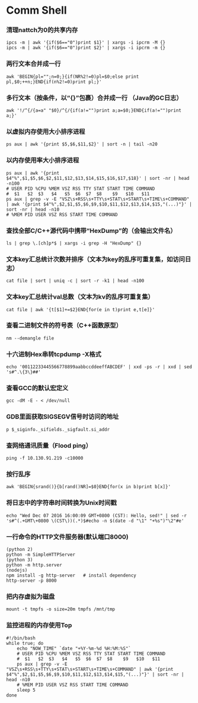 Comm Shell
=====

### 清理nattch为0的共享内存
    ipcs -m | awk '{if($6=="0")print $1}' | xargs -i ipcrm -M {}
    ipcs -m | awk '{if($6=="0")print $2}' | xargs -i ipcrm -m {}

### 两行文本合并成一行
    awk 'BEGIN{pl="";n=0;}{if(NR%2!=0)pl=$0;else print pl,$0;++n;}END{if(n%2!=0)print pl;}'

### 多行文本（按条件，以“{}”包裹）合并成一行 （Java的GC日志）
    awk '!/^{/{a=a" "$0}/^{/{if(a!="")print a;a=$0;}END{if(a!="")print a;}'

### 以虚拟内存使用大小排序进程
    ps aux | awk '{print $5,$6,$11,$2}' | sort -n | tail -n20

### 以内存使用率大小排序进程
    ps aux | awk '{print $4"%",$1,$5,$6,$2,$11,$12,$13,$14,$15,$16,$17,$18}' | sort -nr | head -n100
    # USER PID %CPU %MEM VSZ RSS TTY STAT START TIME COMMAND
	#  $1   $2  $3   $4   $5  $6  $7  $8    $9   $10   $11 
	ps aux | grep -v -E "VSZ\s+RSS\s+TTY\s+STAT\s+START\s+TIME\s+COMMAND" | awk '{print $4"%",$2,$1,$5,$6,$9,$10,$11,$12,$13,$14,$15,"(...)"}' | sort -nr | head -n10
	# %MEM PID USER VSZ RSS START TIME COMMAND

### 查找全部C/C++源代码中携带“HexDump”的（会输出文件名）
    ls | grep \.[ch]p*$ | xargs -i grep -H "HexDump" {}

### 文本key汇总统计次数并排序（文本为key的乱序可重复集，如访问日志）
    cat file | sort | uniq -c | sort -r -k1 | head -n100

### 文本key汇总统计val总数（文本为kv的乱序可重复集）
    cat file | awk '{t[$1]+=$2}END{for(e in t)print e,t[e]}'

### 查看二进制文件的符号表（C++函数原型）
    nm --demangle file

### 十六进制Hex串转tcpdump -X格式
    echo '00112233445566778899aabbccddeeffABCDEF' | xxd -ps -r | xxd | sed 's#^.\{3\}##'

### 查看GCC的默认宏定义
    gcc -dM -E - < /dev/null

### GDB里面获取SIGSEGV信号时访问的地址
    p $_siginfo._sifields._sigfault.si_addr

### 查网络通讯质量（Flood ping）
    ping -f 10.130.91.219 -c10000

### 按行乱序
    awk 'BEGIN{srand()}{b[rand()NR]=$0}END{for(x in b)print b[x]}'

### 将日志中的字符串时间转换为Unix时间戳
    echo "Wed Dec 07 2016 16:00:09 GMT+0800 (CST): Hello, sed!" | sed -r 's#^(.+GMT\+0800 \(CST\))(.*)$#echo -n $(date -d "\1" "+%s")"\2"#e'

### 一行命令的HTTP文件服务器(默认端口8000)
    (python 2)
    python -m SimpleHTTPServer
    (python 3)
    python -m http.server
    (nodejs)
    npm install -g http-server   # install dependency
    http-server -p 8000

### 把内存虚拟为磁盘
    mount -t tmpfs -o size=20m tmpfs /mnt/tmp

### 监控进程的内存使用Top
	#!/bin/bash
	while true; do
		echo "NOW_TIME" `date "+%Y-%m-%d %H:%M:%S"`
		# USER PID %CPU %MEM VSZ RSS TTY STAT START TIME COMMAND
		#  $1   $2  $3   $4   $5  $6  $7  $8    $9   $10   $11 
		ps aux | grep -v -E "VSZ\s+RSS\s+TTY\s+STAT\s+START\s+TIME\s+COMMAND" | awk '{print $4"%",$2,$1,$5,$6,$9,$10,$11,$12,$13,$14,$15,"(...)"}' | sort -nr | head -n10
		# %MEM PID USER VSZ RSS START TIME COMMAND
		sleep 5
	done
